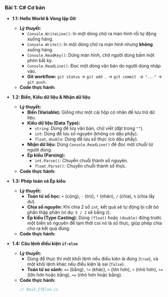 ﻿### Bài 1: C# Cơ bản

* **1.1: Hello World & Vòng lặp Git**
    * **Lý thuyết:**
        * `Console.WriteLine()`: In một dòng chữ ra màn hình rồi tự động xuống hàng.
        * `Console.Write()`: In một dòng chữ ra màn hình nhưng **không** xuống hàng.
        * `Console.ReadKey()`: Dừng màn hình, chờ người dùng bấm một phím bất kỳ.
        * `Console.ReadLine()`: Đọc một dòng văn bản do người dùng nhập vào.
        * **Git workflow:** `git status` -> `git add .` -> `git commit -m "..."` -> `git push`.
    * **Code thực hành:**

* **1.2: Biến, Kiểu dữ liệu & Nhận dữ liệu**
    * **Lý thuyết:**
        * **Biến (Variable):** Giống như một cái hộp có nhãn để lưu trữ dữ liệu.
        * **Kiểu dữ liệu (Data Type):**
            * `string`: Dùng để lưu văn bản, chữ viết (đặt trong `""`).
            * `int`: Dùng để lưu số nguyên (không có dấu phẩy).
            * `float`, `double`: Dùng để lưu số thực (có dấu phẩy).
        * **Nhận dữ liệu:** Dùng `Console.ReadLine()` để đọc một chuỗi từ người dùng.
        * **Ép kiểu (Parsing):**
            * `int.Parse()`: Chuyển chuỗi thành số nguyên.
            * `float.Parse()`: Chuyển chuỗi thành số thực.
    * **Code thực hành:**
* **1.3: Phép toán và Ép kiểu**
    * **Lý thuyết:**
        * **Toán tử số học:** `+` (cộng), `-` (trừ), `*` (nhân), `/` (chia), `%` (chia lấy dư).
        * **Chia số nguyên:** Khi chia 2 số `int`, kết quả sẽ tự động bị cắt bỏ phần thập phân (ví dụ: `5 / 2` sẽ bằng `2`).
        * **Ép kiểu (Type Casting):** Dùng `(float)` hoặc `(double)` đứng trước một biến số nguyên để tạm thời coi nó là số thực, giúp phép chia cho ra kết quả đúng.
    * **Code thực hành:**
* **1.4: Câu lệnh điều kiện `if-else`**
    * **Lý thuyết:**
        * Dùng để thực thi một khối lệnh nếu điều kiện là đúng (`true`), và một khối lệnh khác nếu điều kiện là sai (`false`).
        * **Toán tử so sánh:** `==` (bằng), `!=` (khác), `>` (lớn hơn), `<` (nhỏ hơn), `>=` (lớn hơn hoặc bằng), `<=` (nhỏ hơn hoặc bằng).
    * **Code thực hành:**
        ```csharp
        // Bai4_IfElse.cs
        ```
